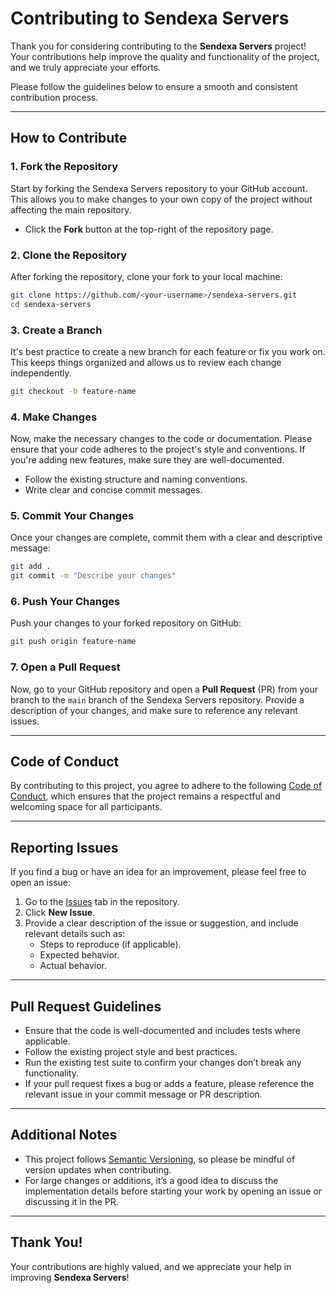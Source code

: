 # Contributing to Sendexa Servers

Thank you for considering contributing to the **Sendexa Servers** project! Your contributions help improve the quality and functionality of the project, and we truly appreciate your efforts.

Please follow the guidelines below to ensure a smooth and consistent contribution process.

---

## How to Contribute

### 1. **Fork the Repository**

Start by forking the Sendexa Servers repository to your GitHub account. This allows you to make changes to your own copy of the project without affecting the main repository.

- Click the **Fork** button at the top-right of the repository page.

### 2. **Clone the Repository**

After forking the repository, clone your fork to your local machine:

```bash
git clone https://github.com/<your-username>/sendexa-servers.git
cd sendexa-servers
```

### 3. **Create a Branch**

It's best practice to create a new branch for each feature or fix you work on. This keeps things organized and allows us to review each change independently.

```bash
git checkout -b feature-name
```

### 4. **Make Changes**

Now, make the necessary changes to the code or documentation. Please ensure that your code adheres to the project's style and conventions. If you're adding new features, make sure they are well-documented.

- Follow the existing structure and naming conventions.
- Write clear and concise commit messages.

### 5. **Commit Your Changes**

Once your changes are complete, commit them with a clear and descriptive message:

```bash
git add .
git commit -m "Describe your changes"
```

### 6. **Push Your Changes**

Push your changes to your forked repository on GitHub:

```bash
git push origin feature-name
```

### 7. **Open a Pull Request**

Now, go to your GitHub repository and open a **Pull Request** (PR) from your branch to the `main` branch of the Sendexa Servers repository. Provide a description of your changes, and make sure to reference any relevant issues.

---

## Code of Conduct

By contributing to this project, you agree to adhere to the following [Code of Conduct](CODE_OF_CONDUCT.md), which ensures that the project remains a respectful and welcoming space for all participants.

---

## Reporting Issues

If you find a bug or have an idea for an improvement, please feel free to open an issue:

1. Go to the [Issues](https://github.com/Cyren-debug/xtottel-core-servers/issues) tab in the repository.
2. Click **New Issue**.
3. Provide a clear description of the issue or suggestion, and include relevant details such as:
   - Steps to reproduce (if applicable).
   - Expected behavior.
   - Actual behavior.

---

## Pull Request Guidelines

- Ensure that the code is well-documented and includes tests where applicable.
- Follow the existing project style and best practices.
- Run the existing test suite to confirm your changes don’t break any functionality.
- If your pull request fixes a bug or adds a feature, please reference the relevant issue in your commit message or PR description.

---

## Additional Notes

- This project follows [Semantic Versioning](https://semver.org/), so please be mindful of version updates when contributing.
- For large changes or additions, it’s a good idea to discuss the implementation details before starting your work by opening an issue or discussing it in the PR.

---

## Thank You!

Your contributions are highly valued, and we appreciate your help in improving **Sendexa Servers**!

